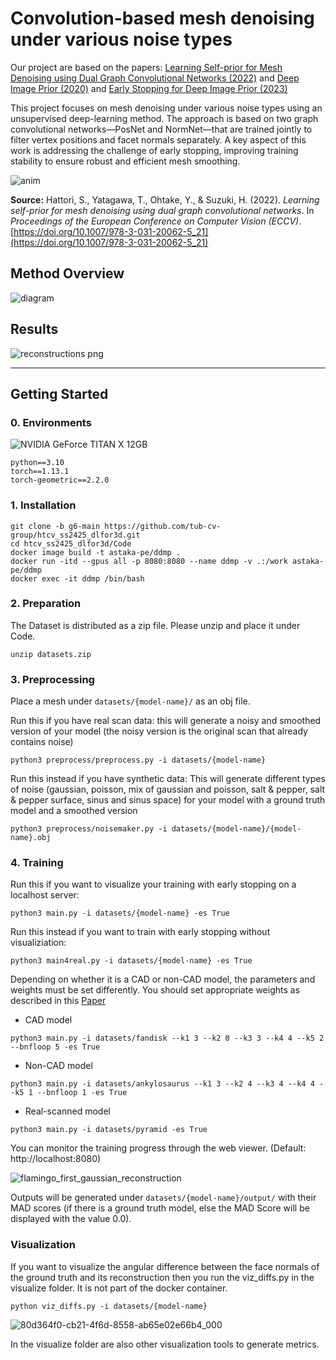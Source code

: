 # Convolution-based mesh denoising under various noise types

Our project are based on the papers: [Learning Self-prior for Mesh Denoising using Dual Graph Convolutional Networks (2022)](https://github.com/astaka-pe/Dual-DMP) and [Deep Image Prior (2020)](https://arxiv.org/abs/1711.10925) and [Early Stopping for Deep Image Prior (2023)](https://arxiv.org/abs/2112.06074)

This project focuses on mesh denoising under various noise types using an unsupervised deep-learning method. The approach is based on two graph convolutional networks—PosNet and NormNet—that are trained jointly to filter vertex positions and facet normals separately. A key aspect of this work is addressing the challenge of early stopping, improving training stability to ensure robust and efficient mesh smoothing.

![anim](https://github.com/user-attachments/assets/7c466a77-0337-4458-aa5c-945cfa23a00c)

**Source:** Hattori, S., Yatagawa, T., Ohtake, Y., & Suzuki, H. (2022). *Learning self-prior for mesh denoising using dual graph convolutional networks*. In *Proceedings of the European Conference on Computer Vision (ECCV)*. [https://doi.org/10.1007/978-3-031-20062-5_21](https://doi.org/10.1007/978-3-031-20062-5_21)

## Method Overview

![diagram](https://github.com/user-attachments/assets/b791550a-b563-423d-bdfa-127809c3d913)

## Results

![reconstructions png](https://github.com/user-attachments/assets/b2d77bc5-7390-4989-9862-713fdd3db869)

___

## Getting Started

### 0. Environments

<img src="https://img.shields.io/badge/GPU-NVIDIA_GeForce_RTX_4070_12GB-blue" alt="NVIDIA GeForce TITAN X 12GB">

```
python==3.10
torch==1.13.1
torch-geometric==2.2.0
```

### 1. Installation
```
git clone -b g6-main https://github.com/tub-cv-group/htcv_ss2425_dlfor3d.git
cd htcv_ss2425_dlfor3d/Code
docker image build -t astaka-pe/ddmp .
docker run -itd --gpus all -p 8080:8080 --name ddmp -v .:/work astaka-pe/ddmp
docker exec -it ddmp /bin/bash
```
<!-- conda env create -f environment.yml
conda activate ddmp -->

### 2. Preparation

The Dataset is distributed as a zip file. Please unzip and place it under Code. 

```
unzip datasets.zip
```
### 3. Preprocessing
Place a mesh under `datasets/{model-name}/` as an obj file.

Run this if you have real scan data:
this will generate a noisy and smoothed version of your model (the noisy version is the original scan that already contains noise)
```
python3 preprocess/preprocess.py -i datasets/{model-name}
```

Run this instead if you have synthetic data:
This will generate different types of noise (gaussian, poisson, mix of gaussian and poisson, salt & pepper, salt & pepper surface, sinus and sinus space) for your model with a ground truth model and a smoothed version
```
python3 preprocess/noisemaker.py -i datasets/{model-name}/{model-name}.obj
```

### 4. Training
Run this if you want to visualize your training with early stopping on a localhost server:
```
python3 main.py -i datasets/{model-name} -es True
```

Run this instead if you want to train with early stopping without visualiziation:
```
python3 main4real.py -i datasets/{model-name} -es True
```

Depending on whether it is a CAD or non-CAD model, the parameters and weights must be set differently.
You should set appropriate weights as described in this [Paper](https://www.ecva.net/papers/eccv_2022/papers_ECCV/papers/136630358.pdf)

- CAD model
```
python3 main.py -i datasets/fandisk --k1 3 --k2 0 --k3 3 --k4 4 --k5 2 --bnfloop 5 -es True
```

- Non-CAD model
```
python3 main.py -i datasets/ankylosaurus --k1 3 --k2 4 --k3 4 --k4 4 --k5 1 --bnfloop 1 -es True
```

- Real-scanned model
```
python3 main.py -i datasets/pyramid -es True
```

You can monitor the training progress through the web viewer. (Default: http://localhost:8080)

![flamingo_first_gaussian_reconstruction](https://github.com/user-attachments/assets/c744a6e6-61cf-46f9-8a21-c474fe027725)

Outputs will be generated under `datasets/{model-name}/output/` with their MAD scores (if there is a ground truth model, else the MAD Score will be displayed with the value 0.0).


### Visualization
If you want to visualize the angular difference between the face normals of the ground truth and its reconstruction then you run the viz_diffs.py in the visualize folder. It is not part of the docker container.
```
python viz_diffs.py -i datasets/{model-name}
```
![80d364f0-cb21-4f6d-8558-ab65e02e66b4_000](https://github.com/user-attachments/assets/910c88e1-61ed-4a27-99ee-12ea5d21510e)


In the visualize folder are also other visualization tools to generate metrics.

